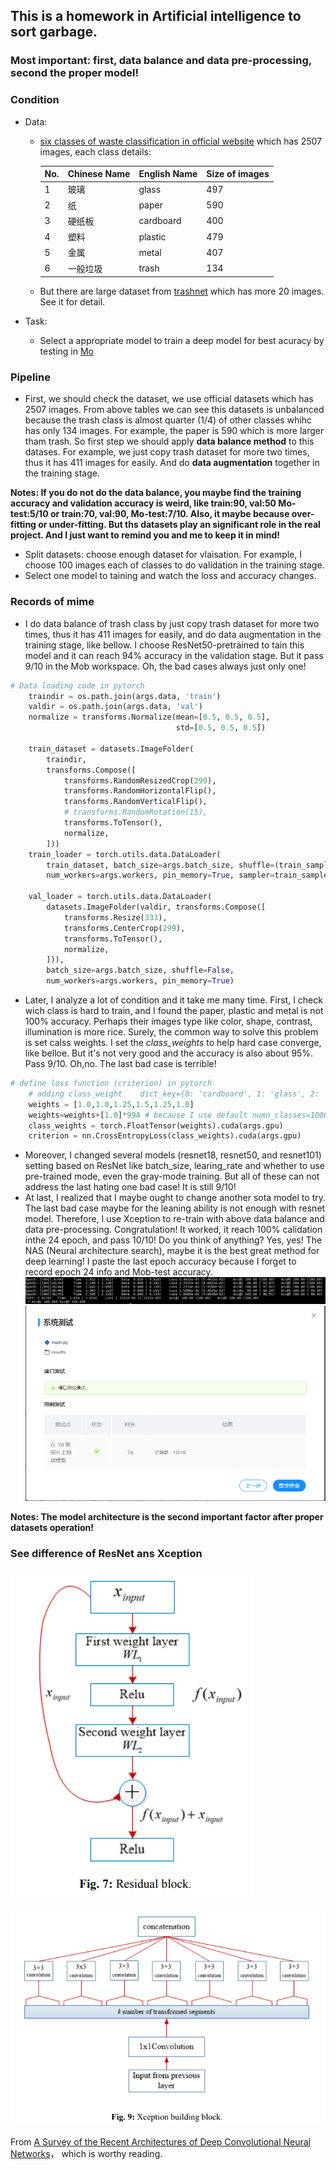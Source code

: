 ## This is a homework in Artificial intelligence to sort garbage.

### Most important: first, data balance and data pre-processing, second the proper model!

### Condition
- Data: 
  - [six classes of waste classification in official website](https://momodel.cn/explore/5d411ace1afd9427c236eab5?type=dataset) which has 2507 images, each class details:
  
    |No.|Chinese Name|English Name|Size of images|
    |----|----|----|----|
    |1|玻璃|glass|497 |
    |2|纸|paper|590 |
    |3|硬纸板|cardboard| 400 |
    |4|塑料|plastic| 479 |
    |5|金属|metal| 407 |
    |6|一般垃圾|trash| 134 |
    
  - But there are large dataset from [trashnet](https://github.com/garythung/trashnet) which has more 20 images. See it for detail.

- Task:
  - Select a appropriate model to train a deep model for best acuracy by testing in [Mo](https://momodel.cn/)

### Pipeline
- First, we should check the dataset, we use official datasets which has  2507 images. From above tables we can see this datasets is unbalanced because the trash class is almost quarter (1/4) of other classes whihc has only 134 images. For example, the paper is 590 which is more larger tham trash. So first step we should apply **data balance method** to this datases. For example, we just copy trash dataset for more two times, thus it has 411 images for easily. And do **data augmentation** together in the training stage.

**Notes: If you do not do the data balance, you maybe find the training accuracy and validation accuracy is weird, like train:90, val:50 Mo-test:5/10 or train:70, val:90, Mo-test:7/10. Also, it maybe because over-fitting or under-fitting. But ths datasets play an significant role in the real project. And I just want to remind you and me to keep it in mind!**

- Split datasets: choose enough dataset for vlaisation. For example, I choose 100 images each of classes to do validation in the training stage.
- Select one model to taining and watch the loss and accuracy changes.

### Records of mime
- I do data balance of trash class by just copy trash dataset for more two times, thus it has 411 images for easily, and do data augmentation in the training stage, like bellow. I choose ResNet50-pretrained to tain this model and it can reach 94% accuracy in the validation stage. But it pass 9/10 in the Mob workspace. Oh, the bad cases always just only one!
```python
# Data loading code in pytorch
    traindir = os.path.join(args.data, 'train')
    valdir = os.path.join(args.data, 'val')
    normalize = transforms.Normalize(mean=[0.5, 0.5, 0.5],
                                     std=[0.5, 0.5, 0.5])

    train_dataset = datasets.ImageFolder(
        traindir,
        transforms.Compose([
            transforms.RandomResizedCrop(299),
            transforms.RandomHorizontalFlip(),
            transforms.RandomVerticalFlip(),
            # transforms.RandomRotation(15),
            transforms.ToTensor(),
            normalize,
        ]))
    train_loader = torch.utils.data.DataLoader(
        train_dataset, batch_size=args.batch_size, shuffle=(train_sampler is None),
        num_workers=args.workers, pin_memory=True, sampler=train_sampler)

    val_loader = torch.utils.data.DataLoader(
        datasets.ImageFolder(valdir, transforms.Compose([
            transforms.Resize(333),
            transforms.CenterCrop(299),
            transforms.ToTensor(),
            normalize,
        ])),
        batch_size=args.batch_size, shuffle=False,
        num_workers=args.workers, pin_memory=True)
```
- Later, I analyze a lot of condition and it take me many time. First, I check wich class is hard to train, and I found the paper, plastic and metal is not 100% accuracy. Perhaps their images type like color, shape, contrast, illumination is more rice. Surely, the common way to solve this problem is set calss weights. I set the *class_weights* to help hard case converge, like belloe. But it's not very good and the accuracy is also about 95%. Pass 9/10. Oh,no. The last bad case is terrible!
```python
# define loss function (criterion) in pytorch
    # adding class_weight    dict_key={0: 'cardboard', 1: 'glass', 2: 'metal', 3: 'paper', 4: 'plastic', 5: 'trash'}
    weights = [1.0,1.0,1.25,1.5,1.25,1.0]
    weights=weights+[1.0]*994 # because I use default numn_classes=1000, you can change it to 6
    class_weights = torch.FloatTensor(weights).cuda(args.gpu)
    criterion = nn.CrossEntropyLoss(class_weights).cuda(args.gpu)
```
- Moreover, I changed several models (resnet18, resnet50, and resnet101) setting based on ResNet like batch_size, learing_rate and whether to use pre-trained mode, even the gray-mode training. But all of these can not address the last hating one bad case! It is still 9/10!
- At last, I realized that I maybe ought to change another sota model to try. The last bad case maybe for the leaning ability is not enough with resnet model. Therefore, I use Xception to re-train with above data balance and data pre-processing. Congratulation! It worked, it reach 100% calidation inthe 24 epoch, and pass 10/10! Do you think of anything?  Yes, yes! The NAS (Neural architecture search), maybe it is the best great method for deep learning!
I paste the last epoch accuracy because I forget to record epoch 24 info and Mob-test accuracy.
![0](https://github.com/HymEric/Self-Reminds-summary-about-daily-works/blob/master/homeworks/imgs/val-final-accu.jpg)
![1](https://github.com/HymEric/Self-Reminds-summary-about-daily-works/blob/master/homeworks/imgs/Mob-accu.png)

**Notes: The model architecture is the second important factor after proper datasets operation!**

### See difference of ResNet ans Xception

![resnet](https://github.com/HymEric/Self-Reminds-summary-about-daily-works/blob/master/homeworks/imgs/resnet-block.png)

![xception](https://github.com/HymEric/Self-Reminds-summary-about-daily-works/blob/master/homeworks/imgs/xception-block.png)

From [A Survey of the Recent Architectures of Deep Convolutional Neural Networks](https://arxiv.org/abs/1901.06032)， which is worthy reading.
